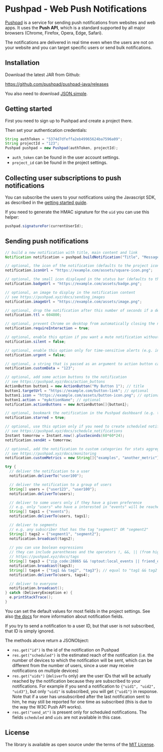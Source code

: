 # Pushpad - Web Push Notifications
 
[Pushpad](https://pushpad.xyz) is a service for sending push notifications from websites and web apps. It uses the **Push API**, which is a standard supported by all major browsers (Chrome, Firefox, Opera, Edge, Safari).

The notifications are delivered in real time even when the users are not on your website and you can target specific users or send bulk notifications.

## Installation

Download the latest JAR from Github:

https://github.com/pushpad/pushpad-java/releases

You also need to download [JSON.simple](https://code.google.com/archive/p/json-simple/).

## Getting started

First you need to sign up to Pushpad and create a project there.

Then set your authentication credentials:

```java
String authToken = "5374d7dfeffa2eb49965624ba7596a09";
String projectId = "123";
Pushpad pushpad = new Pushpad(authToken, projectId);
```

- `auth_token` can be found in the user account settings. 
- `project_id` can be found in the project settings.

## Collecting user subscriptions to push notifications

You can subscribe the users to your notifications using the Javascript SDK, as described in the [getting started guide](https://pushpad.xyz/docs/pushpad_pro_getting_started).

If you need to generate the HMAC signature for the `uid` you can use this helper:

```java
pushpad.signatureFor(currentUserId);
```

## Sending push notifications

```java
// build a new notification with title, main content and link
Notification notification = pushpad.buildNotification("Title", "Message", "https://example.com/my/page");

// optional, the icon of the notification (defaults to the project icon)
notification.iconUrl = "https://example.com/assets/square-icon.png";

// optional, the small icon displayed in the status bar (defaults to the project badge)
notification.badgeUrl = "https://example.com/assets/badge.png";

// optional, an image to display in the notification content
// see https://pushpad.xyz/docs/sending_images
notification.imageUrl = "https://example.com/assets/image.png";

// optional, drop the notification after this number of seconds if a device is offline 
notification.ttl = 604800;

// optional, prevent Chrome on desktop from automatically closing the notification after a few seconds
notification.requireInteraction = true;

// optional, enable this option if you want a mute notification without any sound
notification.silent = false;

// optional, enable this option only for time-sensitive alerts (e.g. incoming phone call)
notification.urgent = false;

// optional, a string that is passed as an argument to action button callbacks
notification.customData = "123";

// optional, add some action buttons to the notification
// see https://pushpad.xyz/docs/action_buttons
ActionButton button1 = new ActionButton("My Button 1"); // title
button1.targetUrl = "https://example.com/button-link"; // optional
button1.icon = "https://example.com/assets/button-icon.png"; // optional
button1.action = "myActionName"; // optional
notification.actionButtons = new ActionButton[]{button1};

// optional, bookmark the notification in the Pushpad dashboard (e.g. to highlight manual notifications)
notification.starred = true;

// optional, use this option only if you need to create scheduled notifications (max 5 days)
// see https://pushpad.xyz/docs/schedule_notifications
Instant tomorrow = Instant.now().plusSeconds(60*60*24);
notification.sendAt = tomorrow;

// optional, add the notification to custom categories for stats aggregation
// see https://pushpad.xyz/docs/monitoring
notification.customMetrics = new String[]{"examples", "another_metric"}; // up to 3 metrics per notification

try {
  // deliver the notification to a user
  notification.deliverTo("user100");

  // deliver the notification to a group of users
  String[] users = {"user123", "user100"};
  notification.deliverTo(users);

  // deliver to some users only if they have a given preference
  // e.g. only "users" who have a interested in "events" will be reached
  String[] tags1 = {"events"};
  notification.deliverTo(users, tags1);

  // deliver to segments
  // e.g. any subscriber that has the tag "segment1" OR "segment2"
  String[] tags2 = {"segment1", "segment2"};
  notification.broadcast(tags2);
  
  // you can use boolean expressions
  // they can include parentheses and the operators !, &&, || (from highest to lowest precedence)
  // https://pushpad.xyz/docs/tags
  String[] tags3 = {"zip_code:28865 && !optout:local_events || friend_of:Organizer123"};
  notification.broadcast(tags3);
  String[] tags4 = {"tag1 && tag2", "tag3"}; // equal to "tag1 && tag2 || tag3"
  notification.deliverTo(users, tags4);

  // deliver to everyone
  notification.broadcast();
} catch (DeliveryException e) {
  e.printStackTrace();
}
```

You can set the default values for most fields in the project settings. See also [the docs](https://pushpad.xyz/docs/rest_api#notifications_api_docs) for more information about notification fields.

If you try to send a notification to a user ID, but that user is not subscribed, that ID is simply ignored.

The methods above return a JSONObject: 

- `res.get("id")` is the id of the notification on Pushpad
- `res.get("scheduled")` is the estimated reach of the notification (i.e. the number of devices to which the notification will be sent, which can be different from the number of users, since a user may receive notifications on multiple devices)
- `res.get("uids")` (`deliverTo` only) are the user IDs that will be actually reached by the notification because they are subscribed to your notifications. For example if you send a notification to `{"uid1", "uid2", "uid3"}`, but only `"uid1"` is subscribed, you will get `{"uid1"}` in response. Note that if a user has unsubscribed after the last notification sent to him, he may still be reported for one time as subscribed (this is due to the way the W3C Push API works).
- `res.get("send_at")` is present only for scheduled notifications. The fields `scheduled` and `uids` are not available in this case.

## License

The library is available as open source under the terms of the [MIT License](http://opensource.org/licenses/MIT).

